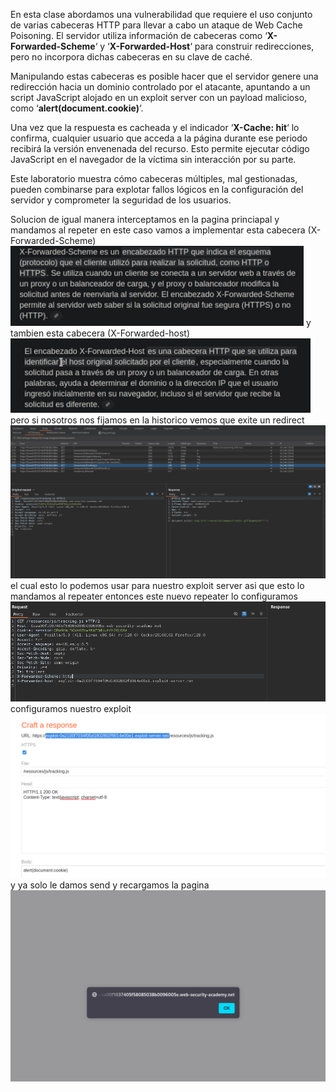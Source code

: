 En esta clase abordamos una vulnerabilidad que requiere el uso conjunto de varias cabeceras HTTP para llevar a cabo un ataque de Web Cache Poisoning. El servidor utiliza información de cabeceras como ‘**X-Forwarded-Scheme**‘ y ‘**X-Forwarded-Host**‘ para construir redirecciones, pero no incorpora dichas cabeceras en su clave de caché.

Manipulando estas cabeceras es posible hacer que el servidor genere una redirección hacia un dominio controlado por el atacante, apuntando a un script JavaScript alojado en un exploit server con un payload malicioso, como ‘**alert(document.cookie)**‘.

Una vez que la respuesta es cacheada y el indicador ‘**X-Cache: hit**‘ lo confirma, cualquier usuario que acceda a la página durante ese periodo recibirá la versión envenenada del recurso. Esto permite ejecutar código JavaScript en el navegador de la víctima sin interacción por su parte.

Este laboratorio muestra cómo cabeceras múltiples, mal gestionadas, pueden combinarse para explotar fallos lógicos en la configuración del servidor y comprometer la seguridad de los usuarios.

Solucion
de igual manera interceptamos en la pagina princiapal y mandamos al repeter
en este caso vamos a implementar esta cabecera (X-Forwarded-Scheme)
![Pasted_image_20250821204405.png](Imagenes/Pasted_image_20250821204405.png)
y tambien esta cabecera (X-Forwarded-host)
![Pasted_image_20250821204507.png](Imagenes/Pasted_image_20250821204507.png)
pero si nosotros nos fijamos en la historico vemos que exite un redirect
![Pasted_image_20250821204814.png](Imagenes/Pasted_image_20250821204814.png)
el cual esto lo podemos usar para nuestro exploit server asi que esto lo mandamos al repeater
entonces este nuevo repeater lo configuramos
![Pasted_image_20250821205904.png](Imagenes/Pasted_image_20250821205904.png)
configuramos nuestro exploit
![Pasted_image_20250821205931.png](Imagenes/Pasted_image_20250821205931.png)
y ya solo le damos send y recargamos la pagina
![Pasted_image_20250821210038.png](Imagenes/Pasted_image_20250821210038.png)
